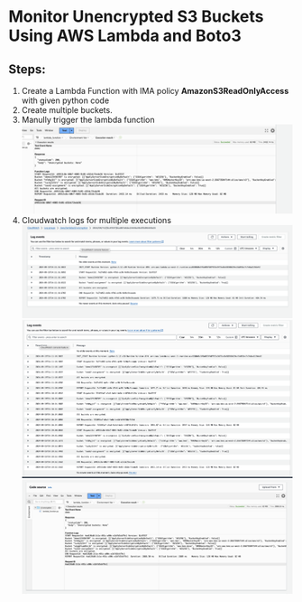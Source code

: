 #  Monitor Unencrypted S3 Buckets Using AWS Lambda and Boto3

## Steps:
1. Create a Lambda Function with IMA policy __AmazonS3ReadOnlyAccess__ with given python code
2. Create multiple buckets.
3. Manully trigger the lambda function
![screenshot-1](./screenshots/lambda-execution.png)
4. Cloudwatch logs for multiple executions
![screenshot-2](./screenshots/cloudwatch-logs-0.png)
![screenshot-2](./screenshots/cloudwatch-logs-1.png)
![screenshot-2](./screenshots/cloudwatch-logs-2.png)